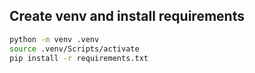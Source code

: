 ## Create venv and install requirements
```bash
python -m venv .venv
source .venv/Scripts/activate
pip install -r requirements.txt
```